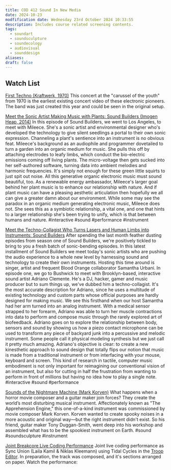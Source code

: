 ```yaml
---
title: COD 412 Sound In New Media
date: 2024-10-23
modfification date: Wednesday 23rd October 2024 10:33:55
description: Includes course related screening contents.
tags:
  - soundart
  - soundsculpture
  - soundecology
  - audiovisual
  - sounddesign
aliases: 
draft: false
---
```

## Watch List
[First Techno (Kraftwerk, 1970)](https://www.youtube.com/watch?v=hWUiLJnEYJI)
This concert at the "carussel of the youth" from 1970 is the earliest existing concert video of these electronic pioneers. The band was just created this year and could be seen in the original setup.

[Meet the Sonic Artist Making Music with Plants: Sound Builders (Imogen Heap, 2014)](https://www.youtube.com/watch?v=wYU18eiiFt4)
In this episode of Sound Builders, we went to Los Angeles, to meet with Mileece. She's a sonic artist and environmental designer who's developed the technology to give silent seedlings a portal to their own sonic expression. Channeling a plant's sentience into an instrument is no obvious feat. Mileece's background as an audiophile and programmer dovetailed to turn a garden into an organic medium for music. She pulls this off by attaching electrodes to leafy limbs, which conduct the bio-electric emissions coming off living plants. The micro-voltage then gets sucked into her self-authored software, turning data into ambient melodies and harmonic frequencies. It's simply not enough for these green little squirts to just spit out noise. All this generative organic electronic music must sound beautiful, too. As a renewable energy ambassador, Mileece's larger goal behind her plant music is to enhance our relationship with nature. And if plant music can have a pleasing aesthetic articulation then hopefully we all can give a greater damn about our environment. While some may see the paradox in an organic medium generating electronic music, Mileece does not. She sees this as a symbiotic relationship, a vital one, and one that hints to a larger relationship she's been trying to unify, which is that between humans and nature.
#interactive #sound #performance #instrument


[Meet the Techno-Collagist Who Turns Lasers and Human Limbs into Instruments: Sound Builders](https://www.youtube.com/watch?v=N9LsqTidwto)
After spending the last month feather dusting episodes from season one of Sound Builders, we're positively tickled to bring to you a fresh batch of sonic-bending episodes. In this latest installment of Sound Builders we meet today's sonic artists who are pushing the audio experience to a whole new level by harnessing sound and technology to create their own instruments. Hosting this time around is singer, artist and frequent Blood Orange collaborator Samantha Urbani. In episode one, we go to Bushwick to meet with Brooklyn-based, interactive sound artist Adriano Clemente. He's a DJ, hacker, gamer and music producer but to sum things up, we've dubbed him a techno-collagist. It's the most accurate description for Adriano, since he uses a multitude of existing technology and custom parts whose official purposes are hardly designed for making music. We see this firsthand when our host Samantha had her arm turned into an analog instrument. With a medical sensor strapped to her forearm, Adriano was able to turn her muscle contractions into data to perform and compose music through the rarely explored art of biofeedback. Adriano goes on to explore the relationship between body, sensors and sound by showing us how a piezo contact microphone can be used to transform any piece of backyard junk into a percussive and melodic instrument. Some people call it physical modeling synthesis but we just call it pretty much amazing. Adriano's objective is clear: to create a new kinesthetic approach to sound design that totally flips our notion that music is made from a traditional instrument or from interfacing with your mouse, keyboard and screen. This kind of research in tactile, computer music embodiment is not only important for reimagining our conventional vision of an instrument, but also for cutting in half the frustration from wanting to perform in front of millions but having no idea how to play a single note.
#interactive #sound #performance 

[Sounds of the Nightmare Machine (Mark Korven)](https://www.youtube.com/watch?v=1lTYPvArbGo)
What happens when a horror movie composer and a guitar maker join forces? They create the world’s most disturbing musical instrument. Affectionately known as "The Apprehension Engine," this one-of-a-kind instrument was commissioned by movie composer Mark Korven. Korven wanted to create spooky noises in a more acoustic and original way—but the right instrument didn't exist. So his friend, guitar maker Tony Duggan-Smith, went deep into his workshop and assembled what has to be the spookiest instrument on Earth.
#sound #soundsculpture #instrument

[Joint Breakcore Live Coding Performance](https://www.youtube.com/watch?v=XYe8AKYPUYc)
Joint live coding performance as Sync Union (Laila Kamil & Niklas Kleemann) using Tidal Cycles in the [Troop Editor](https://tidalcycles.org/docs/configuration/multiuser-tidal/#troop). In preparation, the track was composed, and it's sections arranged on paper. Watch the performance: